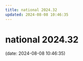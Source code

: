 ```yaml
---
title: national 2024.32
updated: 2024-08-08 10:46:35
---
```


# national 2024.32

(date: 2024-08-08 10:46:35)

